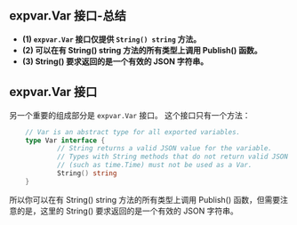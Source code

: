 ## expvar.Var 接口-总结

- **(1) `expvar.Var` 接口仅提供 `String() string` 方法。**
- **(2) 可以在有 String() string 方法的所有类型上调用 Publish() 函数。**
- **(3) String() 要求返回的是一个有效的 JSON 字符串。**

## expvar.Var 接口

另一个重要的组成部分是 `expvar.Var` 接口。 这个接口只有一个方法：

```go
    // Var is an abstract type for all exported variables.
    type Var interface {
            // String returns a valid JSON value for the variable.
            // Types with String methods that do not return valid JSON
            // (such as time.Time) must not be used as a Var.
            String() string
    }
```

所以你可以在有 String() string 方法的所有类型上调用 Publish() 函数，但需要注意的是，这里的 String() 要求返回的是一个有效的 JSON 字符串。
